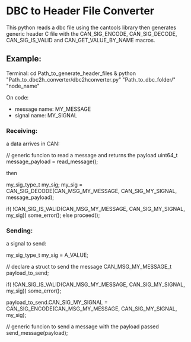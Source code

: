 # DBC to Header File Converter

This python reads a dbc file using the cantools library then generates generic header C file with the CAN_SIG_ENCODE, CAN_SIG_DECODE, CAN_SIG_IS_VALID and CAN_GET_VALUE_BY_NAME macros.

## Example:

Terminal: cd Path_to_generate_header_files & python "Path_to_dbc2h_converter/dbc2hconverter.py" "Path_to_dbc_folder/" "node_name" 

On code:

- message name: MY_MESSAGE
- signal name: MY_SIGNAL

### Receiving:

a data arrives in CAN:

// generic funcion to read a message and returns the payload
uint64_t message_payload = read_message();

then

my_sig_type_t my_sig;
my_sig = CAN_SIG_DECODE(CAN_MSG_MY_MESSAGE, CAN_SIG_MY_SIGNAL, message_payload);

if( !CAN_SIG_IS_VALID(CAN_MSG_MY_MESSAGE, CAN_SIG_MY_SIGNAL, my_sig)) some_error();
else proceed();

### Sending:

a signal to send:

my_sig_type_t my_sig = A_VALUE;

// declare a struct to send the message
CAN_MSG_MY_MESSAGE_t payload_to_send;

if( !CAN_SIG_IS_VALID(CAN_MSG_MY_MESSAGE, CAN_SIG_MY_SIGNAL, my_sig)) some_error();

payload_to_send.CAN_SIG_MY_SIGNAL = CAN_SIG_ENCODE(CAN_MSG_MY_MESSAGE, CAN_SIG_MY_SIGNAL, my_sig);

// generic funcion to send a message with the payload passed
send_message(payload);
